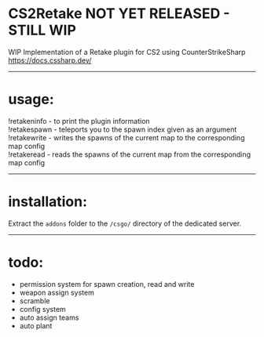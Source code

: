 # CS2Retake  NOT YET RELEASED - STILL WIP
  
WIP Implementation of a Retake plugin for CS2 using CounterStrikeSharp  
<https://docs.cssharp.dev/>  
  
---
# usage:  
!retakeninfo - to print the plugin information  
!retakespawn - teleports you to the spawn index given as an argument  
!retakewrite - writes the spawns of the current map to the corresponding map config  
!retakeread - reads the spawns of the current map from the corresponding map config  
  
---
# installation:  
Extract the `addons` folder to the `/csgo/` directory of the dedicated server.  

---
# todo:  
- permission system for spawn creation, read and write
- weapon assign system
- scramble
- config system
- auto assign teams
- auto plant


